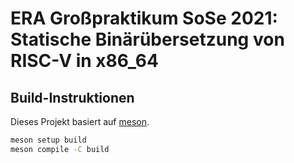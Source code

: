 # ERA Großpraktikum SoSe 2021: Statische Binärübersetzung von RISC-V in x86_64

## Build-Instruktionen

Dieses Projekt basiert auf [meson](https://mesonbuild.com).

```sh
meson setup build
meson compile -C build
```
